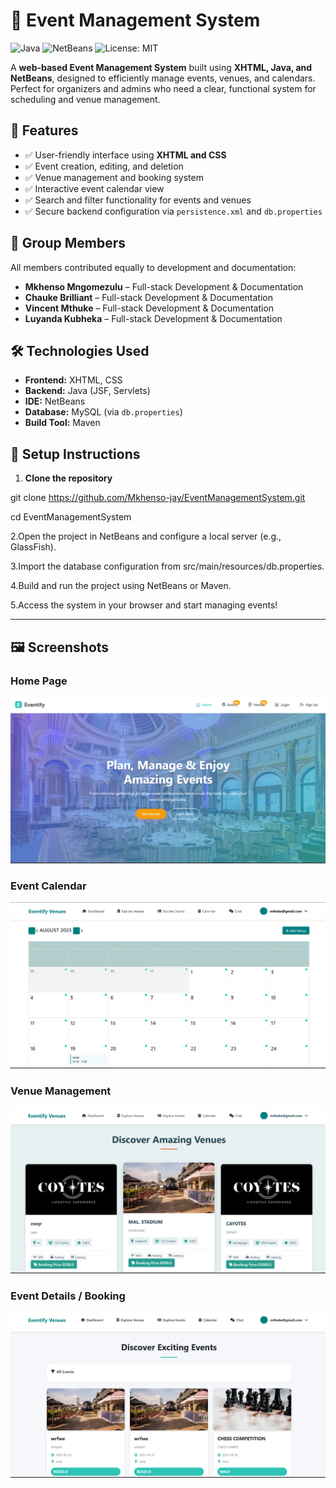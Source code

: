 # 🎉 Event Management System

![Java](https://img.shields.io/badge/Java-ED8B00?style=flat-square&logo=java&logoColor=white)
![NetBeans](https://img.shields.io/badge/NetBeans-2F4F4F?style=flat-square&logo=apache-netbeans&logoColor=white)
![License: MIT](https://img.shields.io/badge/License-MIT-green?style=flat-square)
 

A **web-based Event Management System** built using **XHTML, Java, and NetBeans**, designed to efficiently manage events, venues, and calendars. Perfect for organizers and admins who need a clear, functional system for scheduling and venue management.


## 🌟 Features

- ✅ User-friendly interface using **XHTML and CSS**  
- ✅ Event creation, editing, and deletion  
- ✅ Venue management and booking system  
- ✅ Interactive event calendar view  
- ✅ Search and filter functionality for events and venues  
- ✅ Secure backend configuration via `persistence.xml` and `db.properties`  


## 👥 Group Members

All members contributed equally to development and documentation:

- **Mkhenso Mngomezulu** – Full-stack Development & Documentation  
- **Chauke Brilliant** – Full-stack Development & Documentation  
- **Vincent Mthuke** – Full-stack Development & Documentation  
- **Luyanda Kubheka** – Full-stack Development & Documentation  


## 🛠️ Technologies Used

- **Frontend:** XHTML, CSS  
- **Backend:** Java (JSF, Servlets)  
- **IDE:** NetBeans  
- **Database:** MySQL (via `db.properties`)  
- **Build Tool:** Maven  


## 🚀 Setup Instructions

1. **Clone the repository**

 git clone https://github.com/Mkhenso-jay/EventManagementSystem.git
 
 cd EventManagementSystem

2.Open the project in NetBeans and configure a local server (e.g., GlassFish).

3.Import the database configuration from src/main/resources/db.properties.

4.Build and run the project using NetBeans or Maven.

5.Access the system in your browser and start managing events!


---


 ## 🖼️ Screenshots

### Home Page
![Home Page](EventManagementSystem/Screenshot%20%20HOME.png)

### Event Calendar
![Event Calendar](EventManagementSystem/Screenshot%2002.png)

### Venue Management
![Venue Management](EventManagementSystem/Screenshot%2003.png)

### Event Details / Booking
![Event Details](EventManagementSystem/Screenshot%2004.png)

